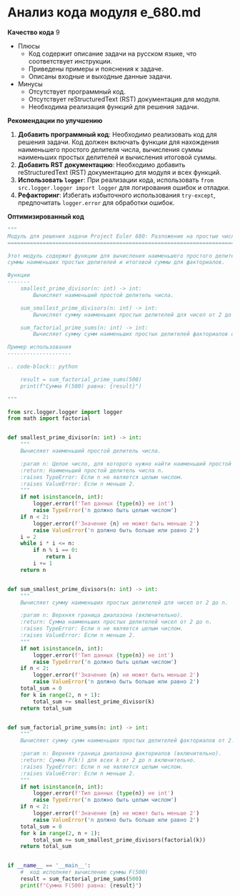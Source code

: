 # Анализ кода модуля e_680.md

**Качество кода**
9
- Плюсы
    - Код содержит описание задачи на русском языке, что соответствует инструкции.
    - Приведены примеры и пояснения к задаче.
    - Описаны входные и выходные данные задачи.
- Минусы
    - Отсутствует программный код.
    - Отсутствует reStructuredText (RST) документация для модуля.
    - Необходима реализация функций для решения задачи.

**Рекомендации по улучшению**

1.  **Добавить программный код**: Необходимо реализовать код для решения задачи. Код должен включать функции для нахождения наименьшего простого делителя числа, вычисления суммы наименьших простых делителей и вычисления итоговой суммы.
2.  **Добавить RST документацию**: Необходимо добавить reStructuredText (RST) документацию для модуля и всех функций.
3.  **Использовать `logger`**: При реализации кода, использовать `from src.logger.logger import logger` для логирования ошибок и отладки.
4.  **Рефакторинг**: Избегать избыточного использования `try-except`,  предпочитать `logger.error` для обработки ошибок.

**Оптимизированный код**

```python
"""
Модуль для решения задачи Project Euler 680: Разложение на простые числа факториалов.
=======================================================================================

Этот модуль содержит функции для вычисления наименьшего простого делителя числа,
суммы наименьших простых делителей и итоговой суммы для факториалов.

Функции
-------
    smallest_prime_divisor(n: int) -> int:
        Вычисляет наименьший простой делитель числа.

    sum_smallest_prime_divisors(n: int) -> int:
        Вычисляет сумму наименьших простых делителей для чисел от 2 до n.

    sum_factorial_prime_sums(n: int) -> int:
        Вычисляет сумму сумм наименьших простых делителей факториалов от 2! до n!.

Пример использования
--------------------

.. code-block:: python

    result = sum_factorial_prime_sums(500)
    print(f"Сумма F(500) равна: {result}")

"""

from src.logger.logger import logger
from math import factorial


def smallest_prime_divisor(n: int) -> int:
    """
    Вычисляет наименьший простой делитель числа.

    :param n: Целое число, для которого нужно найти наименьший простой делитель.
    :return: Наименьший простой делитель числа n.
    :raises TypeError: Если n не является целым числом.
    :raises ValueError: Если n меньше 2.
    """
    if not isinstance(n, int):
        logger.error(f'Тип данных {type(n)} не int')
        raise TypeError('n должно быть целым числом')
    if n < 2:
        logger.error(f'Значение {n} не может быть меньше 2')
        raise ValueError('n должно быть больше или равно 2')
    i = 2
    while i * i <= n:
        if n % i == 0:
            return i
        i += 1
    return n


def sum_smallest_prime_divisors(n: int) -> int:
    """
    Вычисляет сумму наименьших простых делителей для чисел от 2 до n.

    :param n: Верхняя граница диапазона (включительно).
    :return: Сумма наименьших простых делителей чисел от 2 до n.
    :raises TypeError: Если n не является целым числом.
    :raises ValueError: Если n меньше 2.
    """
    if not isinstance(n, int):
        logger.error(f'Тип данных {type(n)} не int')
        raise TypeError('n должно быть целым числом')
    if n < 2:
        logger.error(f'Значение {n} не может быть меньше 2')
        raise ValueError('n должно быть больше или равно 2')
    total_sum = 0
    for k in range(2, n + 1):
        total_sum += smallest_prime_divisor(k)
    return total_sum


def sum_factorial_prime_sums(n: int) -> int:
    """
    Вычисляет сумму сумм наименьших простых делителей факториалов от 2! до n!.

    :param n: Верхняя граница диапазона факториалов (включительно).
    :return: Сумма P(k!) для всех k от 2 до n включительно.
    :raises TypeError: Если n не является целым числом.
    :raises ValueError: Если n меньше 2.
    """
    if not isinstance(n, int):
        logger.error(f'Тип данных {type(n)} не int')
        raise TypeError('n должно быть целым числом')
    if n < 2:
        logger.error(f'Значение {n} не может быть меньше 2')
        raise ValueError('n должно быть больше или равно 2')
    total_sum = 0
    for k in range(2, n + 1):
        total_sum += sum_smallest_prime_divisors(factorial(k))
    return total_sum


if __name__ == '__main__':
    #  код исполняет вычисление суммы F(500)
    result = sum_factorial_prime_sums(500)
    print(f"Сумма F(500) равна: {result}")
```